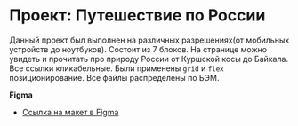 # Проект: Путешествие по России

Данный проект был выполнен на различных разрешениях(от мобильных устройств до ноутбуков). Состоит из 7 блоков. На странице можно увидеть и прочитать про природу России от Куршской косы до Байкала. Все ссылки кликабельные. Были применены `grid` и `flex` позиционирование. Все файлы распределены по БЭМ.

**Figma**

* [Ссылка на макет в Figma](https://www.figma.com/file/5S2WSbEFL6awjVWJ0NWL8Q/Sprint-3_-Russia-_-desktop-mobile?node-id=28503%3A0)
